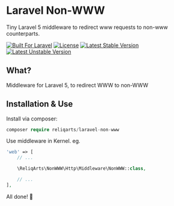 # Laravel Non-WWW

Tiny Laravel 5 middleware to redirect www requests to non-www counterparts.

[![Built For Laravel](https://img.shields.io/badge/built%20for-laravel-red.svg?style=flat-square)](http://laravel.com)
[![License](https://poser.pugx.org/reliqarts/laravel-non-www/license?format=flat-square)](https://packagist.org/packages/reliqarts/laravel-non-www)
[![Latest Stable Version](https://poser.pugx.org/reliqarts/laravel-non-www/version?format=flat-square)](https://packagist.org/packages/reliqarts/laravel-non-www)
[![Latest Unstable Version](https://poser.pugx.org/reliqarts/laravel-non-www/v/unstable?format=flat-square)](//packagist.org/packages/reliqarts/laravel-non-www)

## What?

Middleware for Laravel 5, to redirect WWW to non-WWW

## Installation & Use

Install via composer:

```php
composer require reliqarts/laravel-non-www
```

Use middleware in Kernel. eg.

```php
'web' => [
    // ...

    \ReliqArts\NonWWW\Http\Middleware\NonWWW::class,

    // ...
],
```

All done! :beers:
